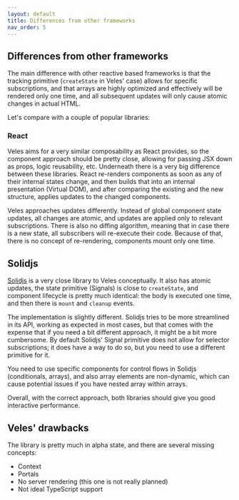 ```yaml
---
layout: default
title: Differences from other frameworks
nav_order: 5
---
```


## Differences from other frameworks

The main difference with other reactive based frameworks is that the tracking primitive (`createState` in Veles' case) allows for specific subscriptions, and that arrays are highly optimized and effectively will be rendered only one time, and all subsequent updates will only cause atomic changes in actual HTML.

Let's compare with a couple of popular libraries:

### React

Veles aims for a very similar composability as React provides, so the component approach should be pretty close, allowing for passing JSX down as props, logic reusability, etc.
Underneath there is a very big difference between these libraries. React re-renders components as soon as any of their internal states change, and then builds that into an internal presentation (Virtual DOM), and after comparing the existing and the new structure, applies updates to the changed components.

Veles approaches updates differently. Instead of global component state updates, all changes are atomic, and updates are applied only to relevant subscriptions. There is also no diffing algorithm, meaning that in case there is a new state, all subscribers will re-execute their code. Because of that, there is no concept of re-rendering, components mount only one time.

## Solidjs

[Solidjs](https://www.solidjs.com/) is a very close library to Veles conceptually. It also has atomic updates, the state primitive (Signals) is close to `createState`, and component lifecycle is pretty much identical: the body is executed one time, and then there is `mount` and `cleanup` events.

The implementation is slightly different. Solidjs tries to be more streamlined in its API, working as expected in most cases, but that comes with the expense that if you need a bit different approach, it might be a bit more cumbersome. By default Solidjs' Signal primitive does not allow for selector subscriptions; it does have a way to do so, but you need to use a different primitive for it.

You need to use specific components for control flows in Solidjs (conditionals, arrays), and also array elements are non-dynamic, which can cause potential issues if you have nested array within arrays.

Overall, with the correct approach, both libraries should give you good interactive performance.

## Veles' drawbacks

The library is pretty much in alpha state, and there are several missing concepts:

- Context
- Portals
- No server rendering (this one is not really planned)
- Not ideal TypeScript support
